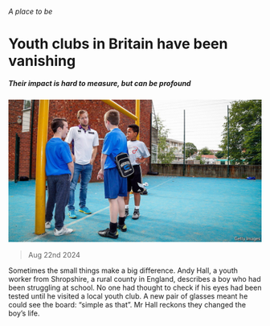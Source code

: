 ###### A place to be

# Youth clubs in Britain have been vanishing 

##### Their impact is hard to measure, but can be profound 

![image](images/20240824_BRP503.jpg) 

> Aug 22nd 2024 

Sometimes the small things make a big difference. Andy Hall, a youth worker from Shropshire, a rural county in England, describes a boy who had been struggling at school. No one had thought to check if his eyes had been tested until he visited a local youth club. A new pair of glasses meant he could see the board: “simple as that”. Mr Hall reckons they changed the boy’s life. 

